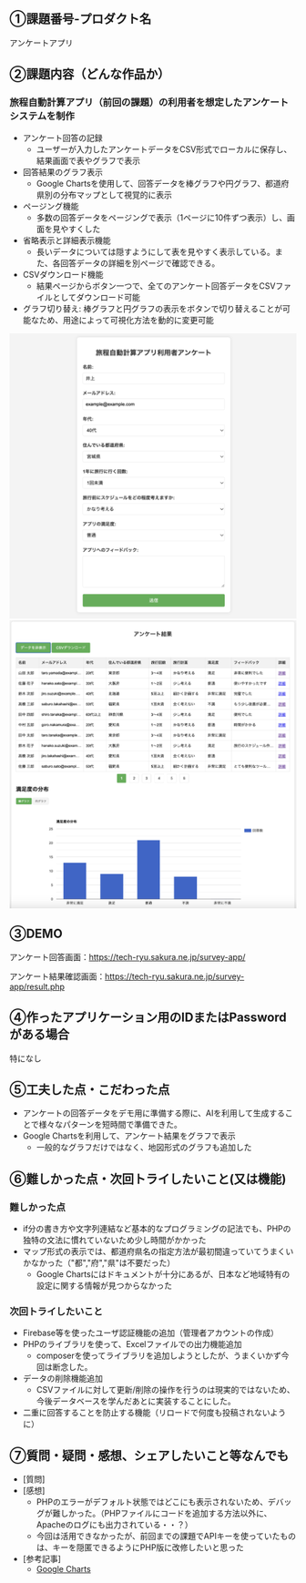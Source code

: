 ## ①課題番号-プロダクト名

アンケートアプリ

## ②課題内容（どんな作品か）

### 旅程自動計算アプリ（前回の課題）の利用者を想定したアンケートシステムを制作

- アンケート回答の記録
  - ユーザーが入力したアンケートデータをCSV形式でローカルに保存し、結果画面で表やグラフで表示
- 回答結果のグラフ表示
  - Google Chartsを使用して、回答データを棒グラフや円グラフ、都道府県別の分布マップとして視覚的に表示
- ページング機能
  - 多数の回答データをページングで表示（1ページに10件ずつ表示）し、画面を見やすくした
- 省略表示と詳細表示機能
  - 長いデータについては隠すようにして表を見やすく表示している。また、各回答データの詳細を別ページで確認できる。
- CSVダウンロード機能
  -  結果ページからボタン一つで、全てのアンケート回答データをCSVファイルとしてダウンロード可能
- グラフ切り替え: 棒グラフと円グラフの表示をボタンで切り替えることが可能なため、用途によって可視化方法を動的に変更可能
  
![動作イメージ](./demo.png)
![動作イメージ](./demo2.png)

## ③DEMO

アンケート回答画面：https://tech-ryu.sakura.ne.jp/survey-app/

アンケート結果確認画面：https://tech-ryu.sakura.ne.jp/survey-app/result.php

## ④作ったアプリケーション用のIDまたはPasswordがある場合

特になし

## ⑤工夫した点・こだわった点

- アンケートの回答データをデモ用に準備する際に、AIを利用して生成することで様々なパターンを短時間で準備できた。
- Google Chartsを利用して、アンケート結果をグラフで表示
  - 一般的なグラフだけではなく、地図形式のグラフも追加した

## ⑥難しかった点・次回トライしたいこと(又は機能)

### 難しかった点

- if分の書き方や文字列連結など基本的なプログラミングの記法でも、PHPの独特の文法に慣れていないため少し時間がかかった
- マップ形式の表示では、都道府県名の指定方法が最初間違っていてうまくいかなかった（"都","府","県"は不要だった）
  - Google Chartsにはドキュメントが十分にあるが、日本など地域特有の設定に関する情報が見つからなかった

### 次回トライしたいこと

- Firebase等を使ったユーザ認証機能の追加（管理者アカウントの作成）
- PHPのライブラリを使って、Excelファイルでの出力機能追加
  - composerを使ってライブラリを追加しようとしたが、うまくいかず今回は断念した。
- データの削除機能追加
  - CSVファイルに対して更新/削除の操作を行うのは現実的ではないため、今後データベースを学んだあとに実装することにした。 
- 二重に回答することを防止する機能（リロードで何度も投稿されないように）
  
## ⑦質問・疑問・感想、シェアしたいこと等なんでも

- [質問]
- [感想]
  - PHPのエラーがデフォルト状態ではどこにも表示されないため、デバッグが難しかった。（PHPファイルにコードを追加する方法以外に、Apacheのログにも出力されている・・？）
  - 今回は活用できなかったが、前回までの課題でAPIキーを使っていたものは、キーを隠匿できるようにPHP版に改修したいと思った
- [参考記事]
  - [Google Charts](https://developers.google.com/chart?hl=ja)